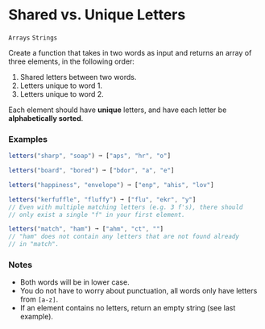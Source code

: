 # Shared vs. Unique Letters

`Arrays` `Strings`

Create a function that takes in two words as input and returns an array of three elements, in the following order:

1.  Shared letters between two words.
2.  Letters unique to word 1.
3.  Letters unique to word 2.

Each element should have **unique** letters, and have each letter be **alphabetically sorted**.

### Examples

```js
letters("sharp", "soap") ➞ ["aps", "hr", "o"]

letters("board", "bored") ➞ ["bdor", "a", "e"]

letters("happiness", "envelope") ➞ ["enp", "ahis", "lov"]

letters("kerfuffle", "fluffy") ➞ ["flu", "ekr", "y"]
// Even with multiple matching letters (e.g. 3 f's), there should
// only exist a single "f" in your first element.

letters("match", "ham") ➞ ["ahm", "ct", ""]
// "ham" does not contain any letters that are not found already
// in "match".
```

### Notes

- Both words will be in lower case.
- You do not have to worry about punctuation, all words only have letters from `[a-z]`.
- If an element contains no letters, return an empty string (see last example).
